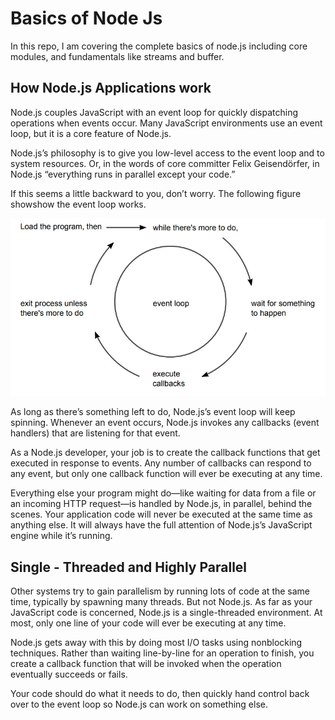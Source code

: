 # Basics of Node Js

In this repo, I am covering the complete basics of node.js including core modules, and fundamentals like streams and buffer.

## How Node.js Applications work

Node.js couples JavaScript with an event loop for quickly dispatching operations when events occur. Many JavaScript environments use an event loop, but it is a core feature of Node.js.
<br>

Node.js’s philosophy is to give you low-level access to the event loop and to system resources. Or, in the words of core committer Felix Geisendörfer, in Node.js “everything runs in parallel except your code.”
<br>

If this seems a little backward to you, don’t worry. The following figure showshow the event loop works.

![event_loop](./assets/event_loop.jpg)

As long as there’s something left to do, Node.js’s event loop will keep spinning. Whenever an event occurs, Node.js invokes any callbacks (event handlers) that are listening for that event.
<br>

As a Node.js developer, your job is to create the callback functions that get executed in response to events. Any number of callbacks can respond to any event, but only one callback function will ever be executing at any time.
<br>

Everything else your program might do—like waiting for data from a file or an incoming HTTP request—is handled by Node.js, in parallel, behind the scenes. Your application code will never be executed at the same time as anything else. It will always have the full attention of Node.js’s JavaScript engine while it’s running.

## Single - Threaded and Highly Parallel

Other systems try to gain parallelism by running lots of code at the same time, typically by spawning many threads. But not Node.js. As far as your JavaScript code is concerned, Node.js is a single-threaded environment. At most, only one line of your code will ever be executing at any time.
<br>

Node.js gets away with this by doing most I/O tasks using nonblocking
techniques. Rather than waiting line-by-line for an operation to finish, you create a callback function that will be invoked when the operation eventually succeeds or fails.
<br>

Your code should do what it needs to do, then quickly hand control back over to the event loop so Node.js can work on something else.
